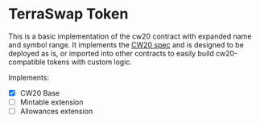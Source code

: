 # TerraSwap Token

This is a basic implementation of the cw20 contract with expanded name and symbol range. It implements
the [CW20 spec](https://github.com/CosmWasm/cosmwasm-plus/tree/master/packages/cw20) and is designed to
be deployed as is, or imported into other contracts to easily build cw20-compatible tokens with custom logic.

Implements:

- [x] CW20 Base
- [ ] Mintable extension
- [ ] Allowances extension